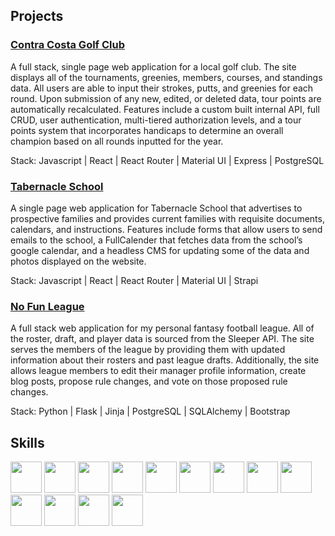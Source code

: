 <!-- <picture>
<source 
  srcset="https://github-readme-stats.vercel.app/api?username=mattpereira&show_icons=true&theme=dark"
  media="(prefers-color-scheme: dark)"
/>
<source
  srcset="https://github-readme-stats.vercel.app/api?username=mattpereira&show_icons=true"
  media="(prefers-color-scheme: light), (prefers-color-scheme: no-preference)"
/>
<img src="https://github-readme-stats.vercel.app/api?username=mattpereira&show_icons=true" />
</picture> -->

## Projects
### [Contra Costa Golf Club](https://github.com/MattPereira/contra-costa-golf-club)
A full stack, single page web application for a local golf club. The site displays all of the tournaments, greenies, members, courses, and standings data. All users are able to input their strokes, putts, and greenies for each round. Upon submission of any new, edited, or deleted data, tour points are automatically recalculated. Features include a custom built internal API, full CRUD, user authentication, multi-tiered authorization levels, and a tour points system that incorporates handicaps to determine an overall champion based on all rounds inputted for the year. 

Stack: Javascript | React | React Router | Material UI | Express | PostgreSQL

### [Tabernacle School](https://github.com/MattPereira/tabernacle-school)
A single page web application for Tabernacle School that advertises to prospective families and provides current families with requisite documents, calendars, and instructions. Features include forms that allow users to send emails to the school, a FullCalender that fetches data from the school’s google calendar, and a headless CMS for updating some of the data and photos displayed on the website. 

Stack: Javascript | React | React Router | Material UI | Strapi

### [No Fun League](https://github.com/MattPereira/no-fun-league)
A full stack web application for my personal fantasy football league. All of the roster, draft, and player data is sourced from the Sleeper API. The site serves the members of the league by providing them with updated information about their rosters and past league drafts. Additionally, the site allows league members to edit their manager profile information, create blog posts, propose rule changes, and vote on those proposed rule changes. 

Stack: Python | Flask | Jinja | PostgreSQL | SQLAlchemy | Bootstrap

## Skills

<div>
<img style="height:50px;width:50px;" src="https://user-images.githubusercontent.com/25181517/117447155-6a868a00-af3d-11eb-9cfe-245df15c9f3f.png"/>
 
<img style="height:50px;width:50px;" src="https://user-images.githubusercontent.com/25181517/189716630-fe6c084c-6c66-43af-aa49-64c8aea4a5c2.png"/>
 
<img style="height:50px;width:50px;" src="https://user-images.githubusercontent.com/25181517/183859966-a3462d8d-1bc7-4880-b353-e2cbed900ed6.png"/>


<img style="height:50px;width:50px;" src="https://user-images.githubusercontent.com/25181517/183423507-c056a6f9-1ba8-4312-a350-19bcbc5a8697.png"/>
 
<img style="height:50px;width:50px;" src="https://user-images.githubusercontent.com/25181517/183423775-2276e25d-d43d-4e58-890b-edbc88e915f7.png"/>
 
<img style="height:50px;width:50px;" src="https://user-images.githubusercontent.com/25181517/117208740-bfb78400-adf5-11eb-97bb-09072b6bedfc.png"/>
 
<img style="height:50px;width:50px;" src="https://user-images.githubusercontent.com/25181517/186884153-99edc188-e4aa-4c84-91b0-e2df260ebc33.png"/>
 
<img style="height:50px;width:50px;" src="https://user-images.githubusercontent.com/25181517/192108372-f71d70ac-7ae6-4c0d-8395-51d8870c2ef0.png"/>
 
<img style="height:50px;width:50px;" src="https://user-images.githubusercontent.com/25181517/192108374-8da61ba1-99ec-41d7-80b8-fb2f7c0a4948.png"/>
 
<img style="height:50px;width:50px;" src="https://user-images.githubusercontent.com/25181517/183898054-b3d693d4-dafb-4808-a509-bab54cf5de34.png"/>
 
<img style="height:50px;width:50px;" src="https://user-images.githubusercontent.com/25181517/183896132-54262f2e-6d98-41e3-8888-e40ab5a17326.png"/>
 
<img style="height:50px;width:50px;" src="https://user-images.githubusercontent.com/25181517/117207330-263ba280-adf4-11eb-9b97-0ac5b40bc3be.png"/>
 
<img style="height:50px;width:50px;" src="https://user-images.githubusercontent.com/25181517/182884177-d48a8579-2cd0-447a-b9a6-ffc7cb02560e.png"/>
 
</div>
	
 

